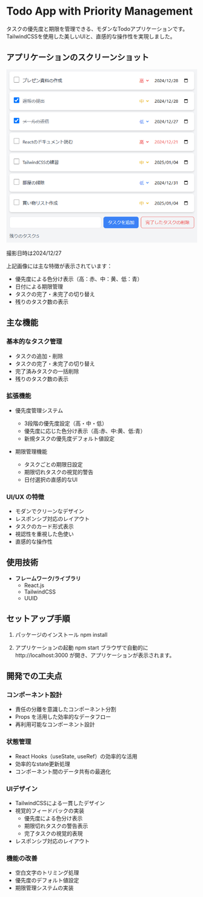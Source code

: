 # Todo App with Priority Management

タスクの優先度と期限を管理できる、モダンなTodoアプリケーションです。
TailwindCSSを使用した美しいUIと、直感的な操作性を実現しました。

## アプリケーションのスクリーンショット
![Todo App Screenshot](./react-priority-todo-app-ss.PNG)

撮影日時は2024/12/27

上記画像には主な特徴が表示されています：
- 優先度による色分け表示（高：赤、中：黄、低：青）
- 日付による期限管理
- タスクの完了・未完了の切り替え
- 残りのタスク数の表示

## 主な機能

### 基本的なタスク管理
- タスクの追加・削除
- タスクの完了・未完了の切り替え
- 完了済みタスクの一括削除
- 残りのタスク数の表示

### 拡張機能
- 優先度管理システム
  - 3段階の優先度設定（高・中・低）
  - 優先度に応じた色分け表示（高:赤、中:黄、低:青）
  - 新規タスクの優先度デフォルト値設定

- 期限管理機能
  - タスクごとの期限日設定
  - 期限切れタスクの視覚的警告
  - 日付選択の直感的なUI

### UI/UX の特徴
- モダンでクリーンなデザイン
- レスポンシブ対応のレイアウト
- タスクのカード形式表示
- 視認性を重視した色使い
- 直感的な操作性

## 使用技術

- **フレームワーク/ライブラリ**
  - React.js
  - TailwindCSS
  - UUID

## セットアップ手順

1. パッケージのインストール
npm install

2. アプリケーションの起動
npm start
ブラウザで自動的に http://localhost:3000 が開き、アプリケーションが表示されます。

## 開発での工夫点

### コンポーネント設計
- 責任の分離を意識したコンポーネント分割
- Props を活用した効率的なデータフロー
- 再利用可能なコンポーネント設計

### 状態管理
- React Hooks（useState, useRef）の効率的な活用
- 効率的なstate更新処理
- コンポーネント間のデータ共有の最適化

### UIデザイン
- TailwindCSSによる一貫したデザイン
- 視覚的フィードバックの実装
  - 優先度による色分け表示
  - 期限切れタスクの警告表示
  - 完了タスクの視覚的表現
- レスポンシブ対応のレイアウト

### 機能の改善
- 空白文字のトリミング処理
- 優先度のデフォルト値設定
- 期限管理システムの実装
